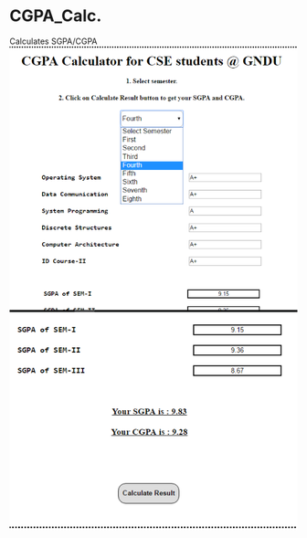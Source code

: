 # CGPA_Calc.
Calculates SGPA/CGPA
<br>
<img src="https://github.com/adhish-kapoor/CGPA_Calc./blob/master/cgpa1.PNG"></img>
<br>
<img src="https://github.com/adhish-kapoor/CGPA_Calc./blob/master/cgpa2.PNG"></img>
